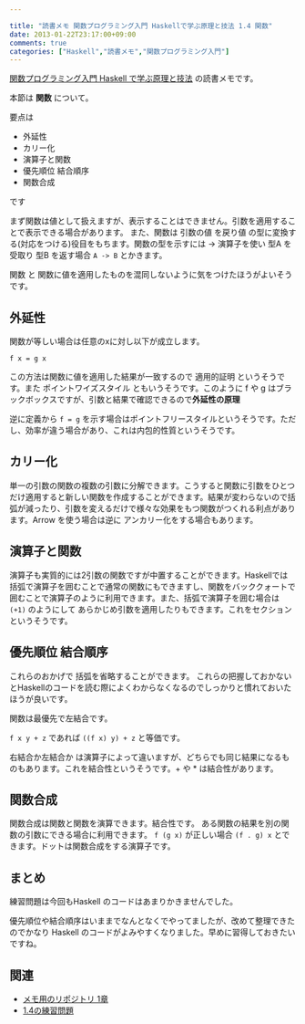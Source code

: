 ```yaml
---

title: "読書メモ 関数プログラミング入門 Haskellで学ぶ原理と技法 1.4 関数"
date: 2013-01-22T23:17:00+09:00
comments: true
categories: ["Haskell","読書メモ","関数プログラミング入門"]
---
```


[関数プログラミング入門 Haskell で学ぶ原理と技法](http://www.amazon.co.jp/gp/product/427406896X/ref=as_li_ss_tl?ie=UTF8&camp=247&creative=7399&creativeASIN=427406896X&linkCode=as2&tag=eiel-22) の読書メモです。

本節は **関数** について。

要点は

* 外延性
* カリー化
* 演算子と関数
* 優先順位 結合順序
* 関数合成

です

まず関数は値として扱えますが、表示することはできません。引数を適用することで表示できる場合があります。
また、関数は 引数の値 を戻り値 の型に変換する(対応をつける)役目をもちます。関数の型を示すには -> 演算子を使い 型A を受取り 型B を返す場合 `A -> B` とかきます。

関数 と 関数に値を適用したものを混同しないように気をつけたほうがよいそうです。

## 外延性

関数が等しい場合は任意のxに対し以下が成立します。

```
f x = g x
```

この方法は関数に値を適用した結果が一致するので 適用的証明 というそうです。また ポイントワイズスタイル ともいうそうです。このように f や g はブラックボックスですが、引数と結果で確認できるので**外延性の原理**

逆に定義から `f = g` を示す場合はポイントフリースタイルというそうです。ただし、効率が違う場合があり、これは内包的性質というそうです。

## カリー化

単一の引数の関数の複数の引数に分解できます。こうすると関数に引数をひとつだけ適用すると新しい関数を作成することができます。結果が変わらないので括弧が減ったり、引数を変えるだけで様々な効果をもつ関数がつくれる利点があります。Arrow を使う場合は逆に アンカリー化をする場合もあります。

## 演算子と関数

演算子も実質的には2引数の関数ですが中置することができます。Haskellでは 括弧で演算子を囲むことで通常の関数にもできますし、関数をバッククォートで囲むことで演算子のように利用できます。また、括弧で演算子を囲む場合は `(+1)` のようにして あらかじめ引数を適用したりもできます。これをセクションというそうです。

## 優先順位 結合順序

これらのおかげで 括弧を省略することができます。
これらの把握しておかないとHaskellのコードを読む際によくわからなくなるのでしっかりと慣れておいたほうが良いです。

関数は最優先で左結合です。

`f x y + z` であれば `((f x) y) + z` と等価です。

右結合か左結合か は演算子によって違いますが、どちらでも同じ結果になるものもあります。これを結合性というそうです。+ や * は結合性があります。

## 関数合成

関数合成は関数と関数を演算できます。結合性です。
ある関数の結果を別の関数の引数にできる場合に利用できます。
`f (g x)` が正しい場合 `(f . g) x` とできます。ドットは関数合成をする演算子です。

## まとめ

練習問題は今回もHaskell のコードはあまりかきませんでした。

優先順位や結合順序はいままでなんとなくでやってましたが、改めて整理できたのでかなり Haskell のコードがよみやすくなりました。早めに習得しておきたいですね。

## 関連

* [メモ用のリポジトリ 1章](https://github.com/eiel/Introduction-to-Functional-Programming-using-Haskell/blob/master/1/index.org)
* [1.4の練習問題](https://github.com/eiel/Introduction-to-Functional-Programming-using-Haskell/blob/master/1/1.4.md)
